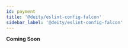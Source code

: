 ```yaml
---
id: payment
title: '@deity/eslint-config-falcon'
sidebar_label: '@deity/eslint-config-falcon'
---
```


**Coming Soon**
